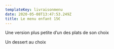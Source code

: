 ```yaml
---
templateKey: livraisonmenu
date: 2020-05-08T13:47:53.249Z
title: Le menu enfant 15€
---
```

Une version plus petite d’un des plats de son choix

Un dessert au choix